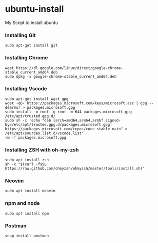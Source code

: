 # ubuntu-install
My Script to install ubuntu

### Installing Git
```
sudo apt-get install git   
```

### Installing Chrome
```
wget https://dl.google.com/linux/direct/google-chrome-stable_current_amd64.deb
sudo dpkg -i google-chrome-stable_current_amd64.deb
```


### Installing Vscode
```
sudo apt-get install wget gpg
wget -qO- https://packages.microsoft.com/keys/microsoft.asc | gpg --dearmor > packages.microsoft.gpg
sudo install -o root -g root -m 644 packages.microsoft.gpg /etc/apt/trusted.gpg.d/
sudo sh -c 'echo "deb [arch=amd64,arm64,armhf signed-by=/etc/apt/trusted.gpg.d/packages.microsoft.gpg] https://packages.microsoft.com/repos/code stable main" > /etc/apt/sources.list.d/vscode.list'
rm -f packages.microsoft.gpg
```
### Installing ZSH with oh-my-zsh
```
sudo apt install zsh
sh -c "$(curl -fsSL https://raw.github.com/ohmyzsh/ohmyzsh/master/tools/install.sh)"
```

### Neovim
```
sudo apt install neovim
```
### npm and node
```
sudo apt install npm
```

### Postman
```
snap install postman
```
